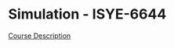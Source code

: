 
# Simulation - ISYE-6644

[Course Description](https://omscs.gatech.edu/isye-6644-simulation-and-modeling-engineering-and-science)

